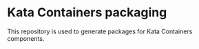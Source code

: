 # Kata Containers packaging

This repository is used to generate packages for Kata Containers components.
